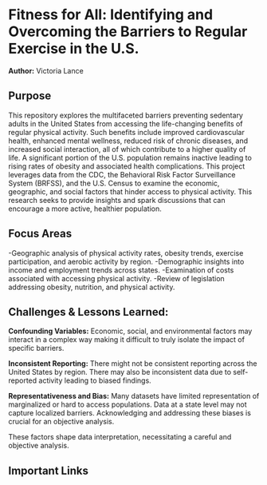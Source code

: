 # Fitness for All: Identifying and Overcoming the Barriers to Regular Exercise in the U.S.

**Author:** Victoria Lance

## Purpose
This repository explores the multifaceted barriers preventing sedentary adults in the United States from accessing the life-changing benefits of regular physical activity. Such benefits include improved cardiovascular health, enhanced mental wellness, reduced risk of chronic diseases, and increased social interaction, all of which contribute to a higher quality of life. A significant portion of the U.S. population remains inactive leading to rising rates of obesity and associated health complications. This project leverages data from the CDC, the Behavioral Risk Factor Surveillance System (BRFSS), and the U.S. Census to examine the economic, geographic, and social factors that hinder access to physical activity. This research seeks to provide insights and spark discussions that can encourage a more active, healthier population. 


## Focus Areas
-Geographic analysis of physical activity rates, obesity trends, exercise participation, and aerobic activity by region.
-Demographic insights into income and employment trends across states.
-Examination of costs associated with accessing physical activity.
-Review of legislation addressing obesity, nutrition, and physical activity.


## Challenges & Lessons Learned:
**Confounding Variables:**  Economic, social, and environmental factors may interact in a complex way making it difficult to truly isolate the impact of specific barriers.  

**Inconsistent Reporting:** There might not be consistent reporting across the United States by region. There may also be inconsistent data due to self-reported activity leading to biased findings.

**Representativeness and Bias:**  Many datasets have limited representation of marginalized or hard to access populations. Data at a state level may not capture localized barriers. Acknowledging and addressing these biases is crucial for an objective analysis.

These factors shape data interpretation, necessitating a careful and objective analysis. 


## Important Links
